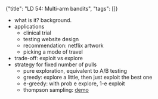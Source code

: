 {"title": "LD 54: Multi-arm bandits", "tags": []}
* what is it? background.
* applications
  * clinical trial
  * testing website design
  * recommendation: netflix artwork
  * picking a mode of travel
* trade-off: exploit vs explore
* strategy for fixed number of pulls
  * pure exploration, equivalent to A/B testing
  * greedy: explore a little, then just exploit the best one
  * e-greedy: with prob e explore, 1-e exploit
  * thompson sampling: [demo](https://learnforeverlearn.com/bandits/)

